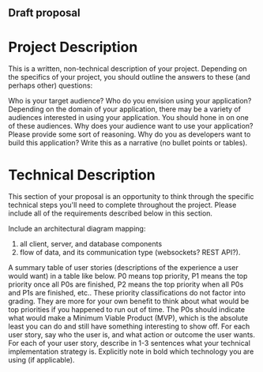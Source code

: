 ## Draft proposal 

# Project Description 
This is a written, non-technical description of your project. Depending on the specifics of your project, you should outline the answers to these (and perhaps other) questions:

Who is your target audience?  Who do you envision using your application? Depending on the domain of your application, there may be a variety of audiences interested in using your application.  You should hone in on one of these audiences.
Why does your audience want to use your application? Please provide some sort of reasoning. 
Why do you as developers want to build this application?
Write this as a narrative (no bullet points or tables).

# Technical Description
This section of your proposal is an opportunity to think through the specific technical steps you'll need to complete throughout the project. Please include all of the requirements described below in this section. 

Include an architectural diagram mapping:
1) all client, server, and database components
2) flow of data, and its communication type (websockets? REST API?).

A summary table of user stories (descriptions of the experience a user would want) in a table like below.
P0 means top priority, P1 means the top priority once all P0s are finished, P2 means the top priority when all P0s and P1s are finished, etc.. These priority classifications do not factor into grading. They are more for your own benefit to think about what would be top priorities if you happened to run out of time. The P0s should indicate what would make a Minimum Viable Product (MVP), which is the absolute least you can do and still have something interesting to show off.
For each user story, say who the user is, and what action or outcome the user wants.
For each of your user story, describe in 1-3 sentences what your technical implementation strategy is. Explicitly note in bold which technology you are using (if applicable).